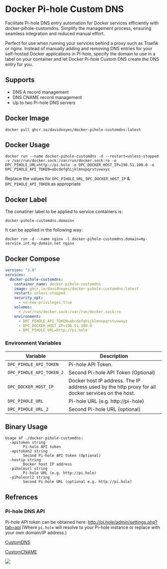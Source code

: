 # Docker Pi-hole Custom DNS

Facilitate Pi-hole DNS entry automation for Docker services efficiently with docker-pihole-customdns. Simplify the management process, ensuring seamless integration and reduced manual effort.

Perfect for use when running your services behind a proxy such as Traefik or nginx. Instead of manually adding and removing DNS entries for your self-hosted Docker applications in Pi-hole, specify the domain to use in a label on your container and let Docker Pi-hole Custom DNS create the DNS entry for you.

## Supports

* DNS A record management
* DNS CNAME record management
* Up to two Pi-hole DNS servers

## Docker Image

```shell
docker pull ghcr.io/davidnoyes/docker-pihole-customdns:latest
```

## Docker Usage

```shell
docker run --name docker-pihole-customdns -d --restart=unless-stopped -v /var/run/docker.sock:/var/run/docker.sock:ro -e DPC_PIHOLE_URL=http://pi.hole -e DPC_DOCKER_HOST_IP=198.51.100.0 -e DPC_PIHOLE_API_TOKEN=abcdefghijklmnopqrstuvwxyz
```

Replace the values for `DPC_PIHOLE_URL`, `DPC_DOCKER_HOST_IP` & `DPC_PIHOLE_API_TOKEN` as appropriate

## Docker Label

The conatiner label to be applied to service containers is: 

`docker-pihole-customdns.domain=`

It can be applied in the following way:
```shell
docker run -d --name nginx -l docker-pihole-customdns.domain=my-service.int.my-domain.net nginx
```

## Docker Compose

```yaml
version: "3.8"
services:
  docker-pihole-customdns:
    container_name: docker-pihole-customdns
    image: ghcr.io/davidnoyes/docker-pihole-customdns:latest
    restart: unless-stopped
    security_opt:
      - no-new-privileges:true
    volumes:
      - /var/run/docker.sock:/var/run/docker.sock:ro
    environment:
      - DPC_PIHOLE_API_TOKEN=abcdefghijklmnopqrstuvwxyz
      - DPC_DOCKER_HOST_IP=198.51.100.0
      - DPC_PIHOLE_URL=http://pi.hole
```

### Environment Variables

| Variable | Description |
|-|-|
| `DPC_PIHOLE_API_TOKEN` | Pi-hole API Token. |
| `DPC_PIHOLE_API_TOKEN_2` | Second Pi-hole API Token (Optional)
| `DPC_DOCKER_HOST_IP` | Docker host IP address. The IP address used by the http proxy for all docker services on the host. |
| `DPC_PIHOLE_URL` | Pi-hole URL (e.g. http://pi-hole) |
| `DPC_PIHOLE_URL_2` | Second Pi-hole URL (optional) |

## Binary Usage

```shell
Usage of ./docker-pihole-customdns:
  -apitoken string
        Pi-hole API token
  -apitoken2 string
        Second Pi-hole API token (Optional)
  -hostip string
        Docker host IP address
  -piholeurl string
        Pi-hole URL (e.g. http://pi.hole)
  -piholeurl2 string
        Second Pi-hole URL (optional e.g. http://pi.hole)
```


## Refrences

### Pi-hole DNS API

Pi-hole API token can be obtained here: http://pi.hole/admin/settings.php?tab=api
(Where `pi.hole` will resolve to your Pi-hole instance or replace with your own domain/IP address.)

[CustomDNS](docs/CustomDNS.md)

[CustomCNAME](docs/CustomCNAME.md)

<img referrerpolicy="no-referrer-when-downgrade" src="https://static.scarf.sh/a.png?x-pxid=d392e053-6689-4d55-98a0-70f0ed688db1" />
